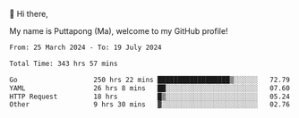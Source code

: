 👋 Hi there,

My name is Puttapong (Ma), welcome to my GitHub profile!

<!--START_SECTION:waka-->

```txt
From: 25 March 2024 - To: 19 July 2024

Total Time: 343 hrs 57 mins

Go                   250 hrs 22 mins ██████████████████▒░░░░░░   72.79 %
YAML                 26 hrs 8 mins   ██░░░░░░░░░░░░░░░░░░░░░░░   07.60 %
HTTP Request         18 hrs          █▒░░░░░░░░░░░░░░░░░░░░░░░   05.24 %
Other                9 hrs 30 mins   ▓░░░░░░░░░░░░░░░░░░░░░░░░   02.76 %
```

<!--END_SECTION:waka-->
